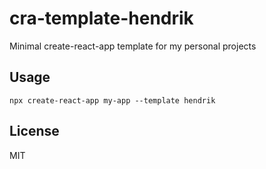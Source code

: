 # cra-template-hendrik

Minimal create-react-app template for my personal projects


## Usage

```
npx create-react-app my-app --template hendrik
```

## License

MIT
